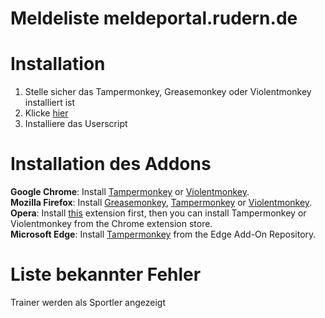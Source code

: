 # Meldeliste meldeportal.rudern.de

# Installation
1. Stelle sicher das Tampermonkey, Greasemonkey oder Violentmonkey installiert ist
1. Klicke [hier](https://raw.githubusercontent.com/MSchlick/Meldeliste-meldeportal.rudern.de/main/meldeliste.js)
1. Installiere das Userscript

# Installation des Addons
**Google Chrome**: Install [Tampermonkey](https://chrome.google.com/webstore/detail/tampermonkey/dhdgffkkebhmkfjojejmpbldmpobfkfo) or [Violentmonkey](https://chrome.google.com/webstore/detail/violentmonkey/jinjaccalgkegednnccohejagnlnfdag).  
**Mozilla Firefox**: Install [Greasemonkey](https://addons.mozilla.org/en-US/firefox/addon/greasemonkey/), [Tampermonkey](https://addons.mozilla.org/en-US/firefox/addon/tampermonkey/) or [Violentmonkey](https://addons.mozilla.org/en-US/firefox/addon/violentmonkey/).  
**Opera**: Install [this](https://addons.opera.com/en/extensions/details/install-chrome-extensions/) extension first, then you can install Tampermonkey or Violentmonkey from the Chrome extension store.  
**Microsoft Edge**: Install [Tampermonkey](https://microsoftedge.microsoft.com/addons/detail/tampermonkey/iikmkjmpaadaobahmlepeloendndfphd) from the Edge Add-On Repository.

# Liste bekannter Fehler
Trainer werden als Sportler angezeigt
